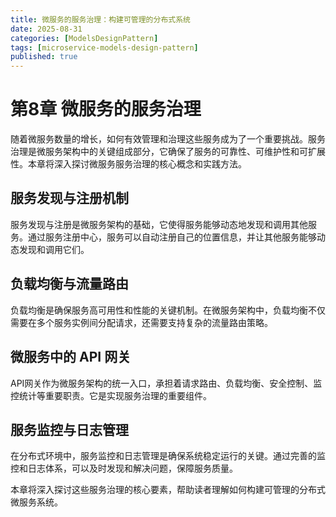 ```yaml
---
title: 微服务的服务治理：构建可管理的分布式系统
date: 2025-08-31
categories: [ModelsDesignPattern]
tags: [microservice-models-design-pattern]
published: true
---
```


# 第8章 微服务的服务治理

随着微服务数量的增长，如何有效管理和治理这些服务成为了一个重要挑战。服务治理是微服务架构中的关键组成部分，它确保了服务的可靠性、可维护性和可扩展性。本章将深入探讨微服务服务治理的核心概念和实践方法。

## 服务发现与注册机制

服务发现与注册是微服务架构的基础，它使得服务能够动态地发现和调用其他服务。通过服务注册中心，服务可以自动注册自己的位置信息，并让其他服务能够动态发现和调用它们。

## 负载均衡与流量路由

负载均衡是确保服务高可用性和性能的关键机制。在微服务架构中，负载均衡不仅需要在多个服务实例间分配请求，还需要支持复杂的流量路由策略。

## 微服务中的 API 网关

API网关作为微服务架构的统一入口，承担着请求路由、负载均衡、安全控制、监控统计等重要职责。它是实现服务治理的重要组件。

## 服务监控与日志管理

在分布式环境中，服务监控和日志管理是确保系统稳定运行的关键。通过完善的监控和日志体系，可以及时发现和解决问题，保障服务质量。

本章将深入探讨这些服务治理的核心要素，帮助读者理解如何构建可管理的分布式微服务系统。
